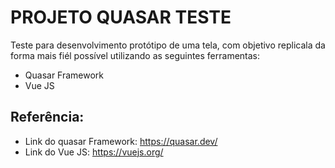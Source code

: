 # PROJETO QUASAR TESTE

Teste para desenvolvimento protótipo de uma tela, com objetivo replicala da forma mais fiél possível utilizando as seguintes ferramentas:

* Quasar Framework
* Vue JS

## Referência:

* Link do quasar Framework: https://quasar.dev/
* Link do Vue JS: https://vuejs.org/
